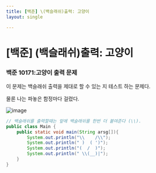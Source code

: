 ```yaml
---
title: [백준] \(백슬래쉬)출력: 고양이
layout: single

---
```

# [백준] \(백슬래쉬)출력: 고양이

### 백준 10171:고양이 출력 문제

이 문제는 백슬래쉬 출력을 제대로 할 수 있는 지 테스트 하는 문제다.

물론 나는 파놓은 함정마다 걸렸다.

![image](https://user-images.githubusercontent.com/58998646/140906084-d8c0924d-c833-494f-acc7-61d307572f58.png)

```java
// 백슬래쉬를 출력할때는 앞에 백슬래쉬를 한번 더 붙여준다 (\\).
public class Main {
    public static void main(String arsg[]){
        System.out.println("\\    /\\");
        System.out.println(" )  ( ')");
        System.out.println("(  /  )");
        System.out.println(" \\(__)|");
    }
}
```
